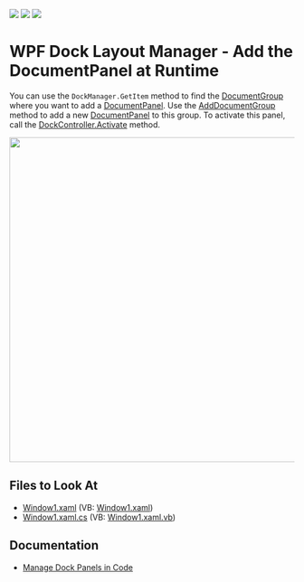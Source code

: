 <!-- default badges list -->
![](https://img.shields.io/endpoint?url=https://codecentral.devexpress.com/api/v1/VersionRange/128642904/22.2.2%2B)
[![](https://img.shields.io/badge/Open_in_DevExpress_Support_Center-FF7200?style=flat-square&logo=DevExpress&logoColor=white)](https://supportcenter.devexpress.com/ticket/details/E1775)
[![](https://img.shields.io/badge/📖_How_to_use_DevExpress_Examples-e9f6fc?style=flat-square)](https://docs.devexpress.com/GeneralInformation/403183)
<!-- default badges end -->

# WPF Dock Layout Manager - Add the DocumentPanel at Runtime

You can use the `DockManager.GetItem` method to find the [DocumentGroup](https://docs.devexpress.com/WPF/DevExpress.Xpf.Docking.DocumentGroup) where you want to add a [DocumentPanel](https://docs.devexpress.com/WPF/DevExpress.Xpf.Docking.DocumentPanel). Use the [AddDocumentGroup](https://docs.devexpress.com/WPF/DevExpress.Xpf.Docking.DockControllerBase.AddDocumentGroup(DevExpress.Xpf.Layout.Core.DockType)) method to add a new [DocumentPanel](https://docs.devexpress.com/WPF/DevExpress.Xpf.Docking.DocumentPanel) to this group. To activate this panel, call the [DockController.Activate](https://docs.devexpress.com/WPF/DevExpress.Xpf.Docking.DockControllerBase.Activate.overloads) method.

<img src="https://user-images.githubusercontent.com/12169834/175319724-deb73350-0fa6-461b-ae5d-cc2a9d2df2c5.png" width=575px/>

<!-- default file list -->
## Files to Look At

* [Window1.xaml](./CS/SimpleDockingApplication/Window1.xaml) (VB: [Window1.xaml](./VB/SimpleDockingApplication/Window1.xaml))
* [Window1.xaml.cs](./CS/SimpleDockingApplication/Window1.xaml.cs) (VB: [Window1.xaml.vb](./VB/SimpleDockingApplication/Window1.xaml.vb))
<!-- default file list end -->

## Documentation

- [Manage Dock Panels in Code](https://docs.devexpress.com/WPF/15540/controls-and-libraries/layout-management/dock-windows/miscellaneous/managing-dock-panels-in-code)
